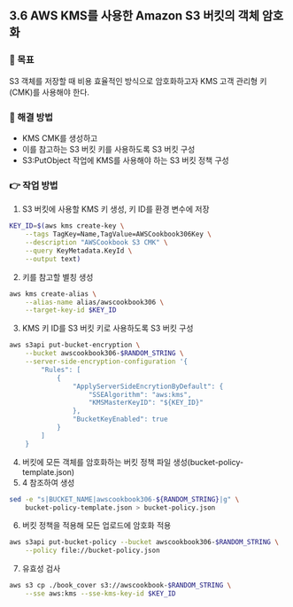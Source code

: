 ## 3.6 AWS KMS를 사용한 Amazon S3 버킷의 객체 암호화

### 🎯 목표

S3 객체를 저장할 때 비용 효율적인 방식으로 암호화하고자 KMS 고객 관리형 키(CMK)를 사용해야 한다.

### 🤔 해결 방법

- KMS CMK를 생성하고
- 이를 참고하는 S3 버킷 키를 사용하도록 S3 버킷 구성
- S3:PutObject 작업에 KMS를 사용해야 하는 S3 버킷 정책 구성

### 👉 작업 방법

1. S3 버킷에 사용할 KMS 키 생성, 키 ID를 환경 변수에 저장

```bash
KEY_ID=$(aws kms create-key \
    --tags TagKey=Name,TagValue=AWSCookbook306Key \
    --description "AWSCookbook S3 CMK" \
    --query KeyMetadata.KeyId \
    --output text)
```

2. 키를 참고할 별칭 생성

```bash
aws kms create-alias \
    --alias-name alias/awscookbook306 \
    --target-key-id $KEY_ID
```

3. KMS 키 ID를 S3 버킷 키로 사용하도록 S3 버킷 구성

```bash
aws s3api put-bucket-encryption \
    --bucket awscookbook306-$RANDOM_STRING \
    --server-side-encryption-configuration '{
        "Rules": [
            {
                "ApplyServerSideEncrytionByDefault": {
                    "SSEAlgorithm": "aws:kms",
                    "KMSMasterKeyID": "${KEY_ID}"
                },
                "BucketKeyEnabled": true
            }
        ]
    }
```

4. 버킷에 모든 객체를 암호화하는 버킷 정책 파일 생성(bucket-policy-template.json)
5. 4 참조하여 생성

```bash
sed -e "s|BUCKET_NAME|awscookbook306-${RANDOM_STRING}|g" \
    bucket-policy-template.json > bucket-policy.json
```

6. 버킷 정책을 적용해 모든 업로드에 암호화 적용

```bash
aws s3api put-bucket-policy --bucket awscookbook306-$RANDOM_STRING \
    --policy file://bucket-policy.json
```

7. 유효성 검사

```bash
aws s3 cp ./book_cover s3://awscookbook-$RANDOM_STRING \
    --sse aws:kms --sse-kms-key-id $KEY_ID
```
